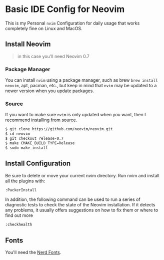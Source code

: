 # Basic IDE Config for Neovim 

This is my Personal `nvim` Configuration for daily usage that works completely fine on Linux and MacOS. 

## Install Neovim 

> in this case you'll need Neovim 0.7

### Package Manager 

You can install `nvim` using a package manager, such as brew `brew install neovim`, apt, pacman, etc., but keep in mind that `nvim` may be updated to a newer version when you update packages.

### Source 

If you want to make sure `nvim` is only updated when you want, then I recommend installing from source.

```bash 
$ git clone https://github.com/neovim/neovim.git
$ cd neovim
$ git checkout release-0.7
$ make CMAKE_BUILD_TYPE=Release
$ sudo make install
```

## Install Configuration

Be sure to delete or move your current nvim directory. Run nvim and install all the plugins with:

```bash 
:PackerInstall
```

In addition, the following command can be used to run a series of diagnostic tests to check the state of the Neovim installation. If it detects any problems, it usually offers suggestions on how to fix them or where to find out more

```bash 
:checkhealth
```

## Fonts 

You'll need the [Nerd Fonts](https://www.nerdfonts.com).




